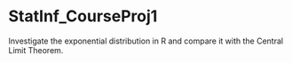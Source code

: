 # StatInf_CourseProj1
Investigate the exponential distribution in R and compare it with the Central Limit Theorem.
